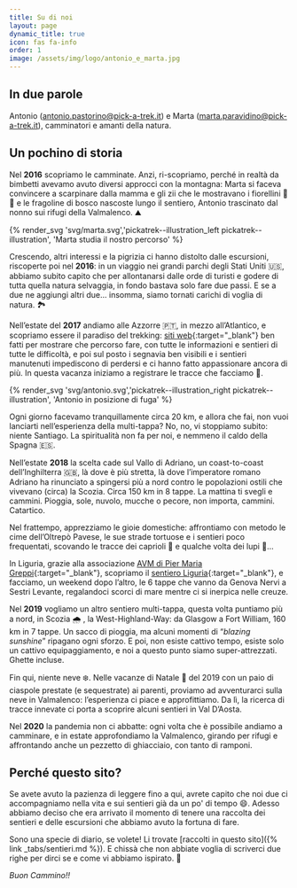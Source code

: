 ```yaml
---
title: Su di noi
layout: page
dynamic_title: true
icon: fas fa-info
order: 1
image: /assets/img/logo/antonio_e_marta.jpg
---
```


## In due parole

Antonio ([antonio.pastorino@pick-a-trek.it](mailto:antonio.pastorino@pick-a-trek.it)) e Marta ([marta.paravidino@pick-a-trek.it](mailto:marta.paravidino@pick-a-trek.it)), camminatori e amanti della natura.

## Un pochino di storia

Nel **2016** scopriamo le camminate. Anzi, ri-scopriamo, perché in realtà da bimbetti avevamo avuto diversi approcci con la montagna: Marta si faceva convincere a scarpinare dalla mamma e gli zii che le mostravano i fiorellini :cherry_blossom: :hibiscus: e le fragoline di bosco nascoste lungo il sentiero, Antonio trascinato dal nonno sui rifugi della Valmalenco. :mountain:

{% render_svg 'svg/marta.svg','pickatrek--illustration_left pickatrek--illustration', 'Marta studia il nostro percorso' %}

Crescendo, altri interessi e la pigrizia ci hanno distolto dalle escursioni, riscoperte poi nel **2016**: in un viaggio nei grandi parchi degli Stati Uniti :us:, abbiamo subito capito che per allontanarsi dalle orde di turisti e godere di tutta quella natura selvaggia, in fondo bastava solo fare due passi. E se a due ne aggiungi altri due... insomma, siamo tornati carichi di voglia di natura. :national_park:

Nell’estate del **2017** andiamo alle Azzorre :portugal:, in mezzo all’Atlantico, e scopriamo essere il paradiso del trekking: [siti web](http://trails.visitazores.com/en){:target="_blank"} ben fatti per mostrare che percorso fare, con tutte le informazioni e sentieri di tutte le difficoltà, e poi sul posto i segnavia ben visibili e i sentieri manutenuti impediscono di perdersi e ci hanno fatto appassionare ancora di più. In questa vacanza iniziamo a registrare le tracce che facciamo :round_pushpin:.

{% render_svg 'svg/antonio.svg','pickatrek--illustration_right pickatrek--illustration', 'Antonio in posizione di fuga' %}

Ogni giorno facevamo tranquillamente circa 20 km, e allora che fai, non vuoi lanciarti nell’esperienza della multi-tappa? No, no, vi stoppiamo subito: niente Santiago. La spiritualità non fa per noi, e nemmeno il caldo della Spagna :es:.

Nell’estate **2018** la scelta cade sul Vallo di Adriano, un coast-to-coast dell’Inghilterra :gb:, là dove è più stretta, là dove l’imperatore romano Adriano ha rinunciato a spingersi più a nord contro le popolazioni ostili che vivevano (circa) la Scozia. Circa 150 km in 8 tappe. La mattina ti svegli e cammini. Pioggia, sole, nuvolo, mucche o pecore, non importa, cammini. Catartico.

Nel frattempo, apprezziamo le gioie domestiche: affrontiamo con metodo le cime dell’Oltrepò Pavese, le sue strade tortuose e i sentieri poco frequentati, scovando le tracce dei caprioli :deer: e qualche volta dei lupi :wolf:...

In Liguria, grazie alla associazione [AVM di Pier Maria Greppi](https://sites.google.com/view/avm-trekking){:target="_blank"}, scopriamo il [sentiero Liguria](http://www.beactiveliguria.it/it/beactive/a-piedi/sentiero-liguria.html){:target="_blank"}, e facciamo, un weekend dopo l’altro, le 6 tappe che vanno da Genova Nervi a Sestri Levante, regalandoci scorci di mare mentre ci si inerpica nelle creuze.

Nel **2019** vogliamo un altro sentiero multi-tappa, questa volta puntiamo più a nord, in Scozia :cloud_with_rain: , la West-Highland-Way: da Glasgow a Fort William, 160 km in 7 tappe. Un sacco di pioggia, ma alcuni momenti di “_blazing sunshine_” ripagano ogni sforzo. E poi, non esiste cattivo tempo, esiste solo un cattivo equipaggiamento, e noi a questo punto siamo super-attrezzati. Ghette incluse.

Fin qui, niente neve :snowflake:. Nelle vacanze di Natale :santa: del 2019 con un paio di ciaspole prestate (e sequestrate) ai parenti, proviamo ad avventurarci sulla neve in Valmalenco: l’esperienza ci piace e approfittiamo. Da lì, la ricerca di tracce innevate ci porta a scoprire alcuni sentieri in Val D’Aosta.

Nel **2020** la pandemia non ci abbatte: ogni volta che è possibile andiamo a camminare, e in estate approfondiamo la Valmalenco, girando per rifugi e affrontando anche un pezzetto di ghiacciaio, con tanto di ramponi.


## Perché questo sito?

Se avete avuto la pazienza di leggere fino a qui, avrete capito che noi due ci accompagniamo nella vita e sui sentieri già da un po' di tempo :smile:. Adesso abbiamo deciso che era arrivato il momento di tenere una raccolta dei sentieri e delle escursioni che abbiamo avuto la fortuna di fare.

Sono una specie di diario, se volete! Li trovate [raccolti in questo sito]({% link _tabs/sentieri.md %}). E chissà che non abbiate voglia di scriverci due righe per dirci se e come vi abbiamo ispirato. :muscle:

_Buon Cammino!!_


